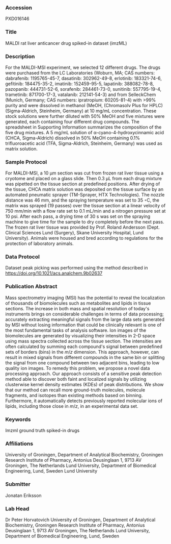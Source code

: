 ### Accession
PXD016146

### Title
MALDI rat liver anticancer drug spiked-in dataset (imzML)

### Description
For the MALDI-MSI experiment, we selected 12 different drugs. The drugs were purchased from the LC Laboratories (Woburn, MA; CAS numbers: dabrafenib: 1195765-45-7, dasatinib: 302962-49-8, erlotinib: 183321-74-6, gefitinib: 184475-35-2, imatinib: 152459-95-5, lapatinib: 388082-78-8, pazopanib: 444731-52-6, sorafenib: 284461-73-0, sunitinib: 557795-19-4, trametinib: 871700-17-3, vatalanib: 212141-54-3) and from SelleckChem (Munich, Germany; CAS numbers: ipratropium: 60205-81-4) with >99% purity and were dissolved in methanol (MeOH, (Chromasolv Plus for HPLC) (Sigma-Aldrich, Steinheim, Germany) at 10 mg/mL concentration. These stock solutions were further diluted with 50% MeOH and five mixtures were generated, each containing four different drug compounds. The spreadsheet in Supporting Information summarizes the composition of the five drug mixtures. A 5 mg/mL solution of α-cyano-4-hydroxycinnamic acid (CHCA, Sigma-Aldrich) dissolved in 50% MeOH containing 0.1% trifluoroacetic acid (TFA, Sigma-Aldrich, Steinheim, Germany) was used as matrix solution.

### Sample Protocol
For MALDI-MSI, a 10 μm section was cut from frozen rat liver tissue using a cryotome and placed on a glass slide. Then 0.3 μL from each drug mixture was pipetted on the tissue section at predefined positions. After drying of the tissue, CHCA matrix solution was deposited on the tissue surface by an automated pneumatic sprayer (TM-Sprayer, HTX Technologies). The nozzle distance was 46 mm, and the spraying temperature was set to 35 ◦C, the matrix was sprayed (19 passes) over the tissue section at a linear velocity of 750 mm/min with a flow rate set to 0.1 mL/min and a nitrogen pressure set at 10 psi. After each pass, a drying time of 30 s was set on the spraying machine to give time for the sample to dry completely before the next pass. The frozen rat liver tissue was provided by Prof. Roland Andersson (Dept. Clinical Sciences Lund (Surgery), Skane University Hospital, Lund University). Animals were housed and bred according to regulations for the protection of laboratory animals.

### Data Protocol
Dataset peak picking was performed using the method described in https://doi.org/10.1021/acs.analchem.9b02637

### Publication Abstract
Mass spectrometry imaging (MSI) has the potential to reveal the localization of thousands of biomolecules such as metabolites and lipids in tissue sections. The increase in both mass and spatial resolution of today's instruments brings on considerable challenges in terms of data processing; accurately extracting meaningful signals from the large data sets generated by MSI without losing information that could be clinically relevant is one of the most fundamental tasks of analysis software. Ion images of the biomolecules are generated by visualizing their intensities in 2-D space using mass spectra collected across the tissue section. The intensities are often calculated by summing each compound's signal between predefined sets of borders (bins) in the <i>m</i>/<i>z</i> dimension. This approach, however, can result in mixed signals from different compounds in the same bin or splitting the signal from one compound between two adjacent bins, leading to low quality ion images. To remedy this problem, we propose a novel data processing approach. Our approach consists of a sensitive peak detection method able to discover both faint and localized signals by utilizing clusterwise kernel density estimates (KDEs) of peak distributions. We show that our method can recall more ground-truth molecules, molecule fragments, and isotopes than existing methods based on binning. Furthermore, it automatically detects previously reported molecular ions of lipids, including those close in <i>m</i>/<i>z</i>, in an experimental data set.

### Keywords
Imzml ground truth spiked-in drugs

### Affiliations
University of Groningen, Department of Analytical Biochemistry, Groningen Research Institute of Pharmacy, Antonius Deusinglaan 1, 9713 AV Groningen, The Netherlands  Lund University, Department of Biomedical Engineering, Lund, Sweden
Lund University

### Submitter
Jonatan Eriksson

### Lab Head
Dr Peter Horvatovich
University of Groningen, Department of Analytical Biochemistry, Groningen Research Institute of Pharmacy, Antonius Deusinglaan 1, 9713 AV Groningen, The Netherlands  Lund University, Department of Biomedical Engineering, Lund, Sweden


